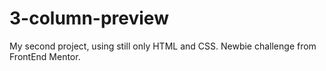 # 3-column-preview

My second project, using still only HTML and CSS.
Newbie challenge from FrontEnd Mentor.
